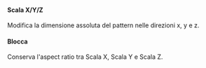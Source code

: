 
#### Scala X/Y/Z
Modifica la dimensione assoluta del pattern nelle direzioni x, y e z.

#### Blocca
Conserva l'aspect ratio tra Scala X, Scala Y e Scala Z.

